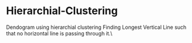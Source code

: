 # Hierarchial-Clustering
Dendogram using hierarchial clustering
Finding Longest Vertical Line such that no horizontal line is passing through it.\

